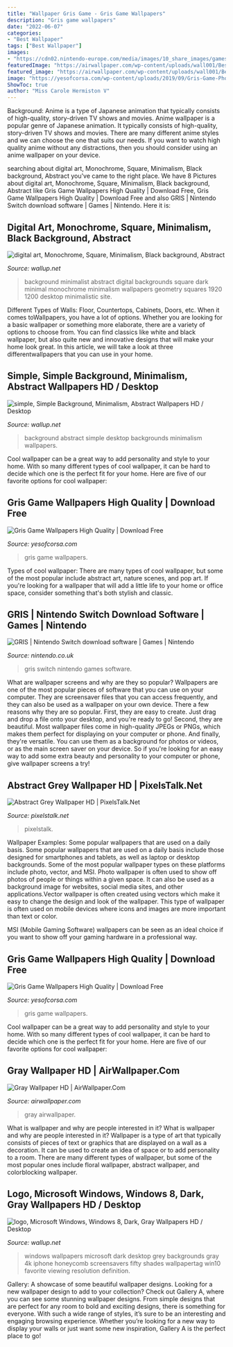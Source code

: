 ```yaml
---
title: "Wallpaper Gris Game - Gris Game Wallpapers"
description: "Gris game wallpapers"
date: "2022-06-07"
categories:
- "Best Wallpaper"
tags: ["Best Wallpaper"]
images:
- "https://cdn02.nintendo-europe.com/media/images/10_share_images/games_15/nintendo_switch_download_software_1/H2x1_NSwitchDS_Gris_image1600w.jpg"
featuredImage: "https://airwallpaper.com/wp-content/uploads/wall001/Best-Gray-Wallpaper.jpg"
featured_image: "https://airwallpaper.com/wp-content/uploads/wall001/Best-Gray-Wallpaper.jpg"
image: "https://yesofcorsa.com/wp-content/uploads/2019/09/Gris-Game-Photo-Free.png"
ShowToc: true
author: "Miss Carole Hermiston V"
---
```



Background: Anime is a type of Japanese animation that typically consists of high-quality, story-driven TV shows and movies.
Anime wallpaper is a popular genre of Japanese animation. It typically consists of high-quality, story-driven TV shows and movies. There are many different anime styles and we can choose the one that suits our needs. If you want to watch high quality anime without any distractions, then you should consider using an anime wallpaper on your device.

	

		
searching about digital art, Monochrome, Square, Minimalism, Black background, Abstract you've came to the right place. We have 8 Pictures about digital art, Monochrome, Square, Minimalism, Black background, Abstract like Gris Game Wallpapers High Quality | Download Free, Gris Game Wallpapers High Quality | Download Free and also GRIS | Nintendo Switch download software | Games | Nintendo. Here it is:
		
    
## Digital Art, Monochrome, Square, Minimalism, Black Background, Abstract

<img loading=lazy src="https://wallup.net/wp-content/uploads/2017/03/27/445266-digital_art-monochrome-square-minimalism-black_background-abstract-geometry.jpg" onerror="this.onerror=null;this.src='https://tse1.mm.bing.net/th?id=OIP.Iu1iPi5Ge0fT7KMztazXgAHaEo&amp;pid=15.1';" alt="digital art, Monochrome, Square, Minimalism, Black background, Abstract">

_Source: wallup.net_

>background minimalist abstract digital backgrounds square dark minimal monochrome minimalism wallpapers geometry squares 1920 1200 desktop minimalistic site. 

	

Different Types of Walls: Floor, Countertops, Cabinets, Doors, etc.
When it comes toWallpapers, you have a lot of options. Whether you are looking for a basic wallpaper or something more elaborate, there are a variety of options to choose from. You can find classics like white and black wallpaper, but also quite new and innovative designs that will make your home look great. In this article, we will take a look at three differentwallpapers that you can use in your home.

    
## Simple, Simple Background, Minimalism, Abstract Wallpapers HD / Desktop

<img loading=lazy src="https://wallup.net/wp-content/uploads/2016/01/230651-simple-simple_background-minimalism-abstract.jpg" onerror="this.onerror=null;this.src='https://tse1.mm.bing.net/th?id=OIP.mkKYgEPsQPdRBaoDjcAGwwHaEo&amp;pid=15.1';" alt="simple, Simple Background, Minimalism, Abstract Wallpapers HD / Desktop">

_Source: wallup.net_

>background abstract simple desktop backgrounds minimalism wallpapers. 

	

Cool wallpaper can be a great way to add personality and style to your home. With so many different types of cool wallpaper, it can be hard to decide which one is the perfect fit for your home. Here are five of our favorite options for cool wallpaper: 

    
## Gris Game Wallpapers High Quality | Download Free

<img loading=lazy src="https://yesofcorsa.com/wp-content/uploads/2019/09/Gris-Game-Photo-Free.png" onerror="this.onerror=null;this.src='https://tse2.mm.bing.net/th?id=OIP.6kUO3gY3VDxmqC0p4AilvAHaEK&amp;pid=15.1';" alt="Gris Game Wallpapers High Quality | Download Free">

_Source: yesofcorsa.com_

>gris game wallpapers. 

	

Types of cool wallpaper:
There are many types of cool wallpaper, but some of the most popular include abstract art, nature scenes, and pop art. If you're looking for a wallpaper that will add a little life to your home or office space, consider something that's both stylish and classic.

    
## GRIS | Nintendo Switch Download Software | Games | Nintendo

<img loading=lazy src="https://cdn02.nintendo-europe.com/media/images/10_share_images/games_15/nintendo_switch_download_software_1/H2x1_NSwitchDS_Gris_image1600w.jpg" onerror="this.onerror=null;this.src='https://tse4.mm.bing.net/th?id=OIP.vBpKXcvQgtMvnQeNxFrEUwHaDt&amp;pid=15.1';" alt="GRIS | Nintendo Switch download software | Games | Nintendo">

_Source: nintendo.co.uk_

>gris switch nintendo games software. 

	

What are wallpaper screens and why are they so popular?
Wallpapers are one of the most popular pieces of software that you can use on your computer. They are screensaver files that you can access frequently, and they can also be used as a wallpaper on your own device. There a few reasons why they are so popular. First, they are easy to create. Just drag and drop a file onto your desktop, and you're ready to go! Second, they are beautiful. Most wallpaper files come in high-quality JPEGs or PNGs, which makes them perfect for displaying on your computer or phone. And finally, they're versatile. You can use them as a background for photos or videos, or as the main screen saver on your device. So if you're looking for an easy way to add some extra beauty and personality to your computer or phone, give wallpaper screens a try!

    
## Abstract Grey Wallpaper HD | PixelsTalk.Net

<img loading=lazy src="https://www.pixelstalk.net/wp-content/uploads/2016/04/Free-Download-Desktop-Grey-Wallpaper-HD.jpg" onerror="this.onerror=null;this.src='https://tse3.mm.bing.net/th?id=OIP.ukztAoM3VZdEeFlw54vBFQHaEo&amp;pid=15.1';" alt="Abstract Grey Wallpaper HD | PixelsTalk.Net">

_Source: pixelstalk.net_

>pixelstalk. 

	

Wallpaper Examples: Some popular wallpapers that are used on a daily basis.
Some popular wallpapers that are used on a daily basis include those designed for smartphones and tablets, as well as laptop or desktop backgrounds. Some of the most popular wallpaper types on these platforms include photo, vector, and MSI. 
Photo wallpaper is often used to show off photos of people or things within a given space. It can also be used as a background image for websites, social media sites, and other applications.Vector wallpaper is often created using vectors which make it easy to change the design and look of the wallpaper. This type of wallpaper is often used on mobile devices where icons and images are more important than text or color. 

MSI (Mobile Gaming Software) wallpapers can be seen as an ideal choice if you want to show off your gaming hardware in a professional way.

    
## Gris Game Wallpapers High Quality | Download Free

<img loading=lazy src="https://yesofcorsa.com/wp-content/uploads/2019/09/Gris-Game-Photo.png" onerror="this.onerror=null;this.src='https://tse1.mm.bing.net/th?id=OIP.XYExEI1r8ZQysNuBuL1LWwHaEK&amp;pid=15.1';" alt="Gris Game Wallpapers High Quality | Download Free">

_Source: yesofcorsa.com_

>gris game wallpapers. 

	

Cool wallpaper can be a great way to add personality and style to your home. With so many different types of cool wallpaper, it can be hard to decide which one is the perfect fit for your home. Here are five of our favorite options for cool wallpaper: 

    
## Gray Wallpaper HD | AirWallpaper.Com

<img loading=lazy src="https://airwallpaper.com/wp-content/uploads/wall001/Best-Gray-Wallpaper.jpg" onerror="this.onerror=null;this.src='https://tse2.mm.bing.net/th?id=OIP.F-z2A6BZNU3gDgvPoe6aoAHaEo&amp;pid=15.1';" alt="Gray Wallpaper HD | AirWallpaper.Com">

_Source: airwallpaper.com_

>gray airwallpaper. 

	

What is wallpaper and why are people interested in it?
What is wallpaper and why are people interested in it?
Wallpaper is a type of art that typically consists of pieces of text or graphics that are displayed on a wall as a decoration. It can be used to create an idea of space or to add personality to a room. There are many different types of wallpaper, but some of the most popular ones include floral wallpaper, abstract wallpaper, and colorblocking wallpaper.

    
## Logo, Microsoft Windows, Windows 8, Dark, Gray Wallpapers HD / Desktop

<img loading=lazy src="https://wallup.net/wp-content/uploads/2016/07/19/3291-logo-Microsoft_Windows-Windows_8-dark-gray.jpg" onerror="this.onerror=null;this.src='https://tse4.mm.bing.net/th?id=OIP.bUpiK5WU3AK67cbXKYOS1QHaEK&amp;pid=15.1';" alt="logo, Microsoft Windows, Windows 8, Dark, Gray Wallpapers HD / Desktop">

_Source: wallup.net_

>windows wallpapers microsoft dark desktop grey backgrounds gray 4k iphone honeycomb screensavers fifty shades wallpapertag win10 favorite viewing resolution definition. 

	

Gallery: A showcase of some beautiful wallpaper designs.
Looking for a new wallpaper design to add to your collection? Check out Gallery A, where you can see some stunning wallpaper designs. From simple designs that are perfect for any room to bold and exciting designs, there is something for everyone. With such a wide range of styles, it’s sure to be an interesting and engaging browsing experience. Whether you’re looking for a new way to display your walls or just want some new inspiration, Gallery A is the perfect place to go!





	
	

